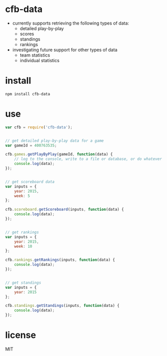 # cfb-data

- currently supports retrieving the following types of data:
    - detailed play-by-play
    - scores
    - standings
    - rankings
- investigating future support for other types of data
    - team statistics
    - individual statistics

# install
```shell
npm install cfb-data
```

# use
```javascript
var cfb = require('cfb-data');


// get detailed play-by-play data for a game
var gameId = 400763535;

cfb.games.getPlayByPlay(gameId, function(data) {
    // log to the console, write to a file or database, or do whatever you will
    console.log(data);
});


// get scoreboard data
var inputs = {
    year: 2015,
    week: 5
};

cfb.scoreboard.getScoreboard(inputs, function(data) {
    console.log(data);
});


// get rankings
var inputs = {
    year: 2015,
    week: 10
};

cfb.rankings.getRankings(inputs, function(data) {
    console.log(data);
});


// get standings
var inputs = {
    year: 2015
};

cfb.standings.getStandings(inputs, function(data) {
    console.log(data);
});
```

# license
MIT